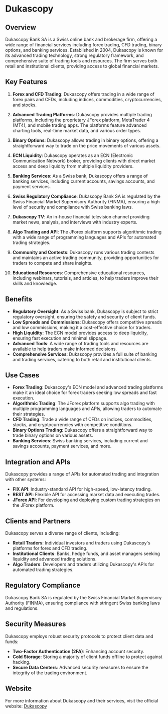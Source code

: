 # Dukascopy

## Overview
Dukascopy Bank SA is a Swiss online bank and brokerage firm, offering a wide range of financial services including forex trading, CFD trading, binary options, and banking services. Established in 2004, Dukascopy is known for its advanced trading technology, strong regulatory framework, and comprehensive suite of trading tools and resources. The firm serves both retail and institutional clients, providing access to global financial markets.

## Key Features
1. **Forex and CFD Trading**: Dukascopy offers trading in a wide range of forex pairs and CFDs, including indices, commodities, cryptocurrencies, and stocks.

2. **Advanced Trading Platforms**: Dukascopy provides multiple trading platforms, including the proprietary JForex platform, MetaTrader 4 (MT4), and mobile trading apps. The platforms feature advanced charting tools, real-time market data, and various order types.

3. **Binary Options**: Dukascopy allows trading in binary options, offering a straightforward way to trade on the price movements of various assets.

4. **ECN Liquidity**: Dukascopy operates as an ECN (Electronic Communication Network) broker, providing clients with direct market access and deep liquidity from multiple liquidity providers.

5. **Banking Services**: As a Swiss bank, Dukascopy offers a range of banking services, including current accounts, savings accounts, and payment services.

6. **Swiss Regulatory Compliance**: Dukascopy Bank SA is regulated by the Swiss Financial Market Supervisory Authority (FINMA), ensuring a high level of security and compliance with Swiss banking laws.

7. **Dukascopy TV**: An in-house financial television channel providing market news, analysis, and interviews with industry experts.

8. **Algo Trading and API**: The JForex platform supports algorithmic trading with a wide range of programming languages and APIs for automated trading strategies.

9. **Community and Contests**: Dukascopy runs various trading contests and maintains an active trading community, providing opportunities for traders to compete and share insights.

10. **Educational Resources**: Comprehensive educational resources, including webinars, tutorials, and articles, to help traders improve their skills and knowledge.

## Benefits
- **Regulatory Oversight**: As a Swiss bank, Dukascopy is subject to strict regulatory oversight, ensuring the safety and security of client funds.
- **Low Spreads and Commissions**: Dukascopy offers competitive spreads and low commissions, making it a cost-effective choice for traders.
- **High Liquidity**: The ECN model provides access to deep liquidity, ensuring fast execution and minimal slippage.
- **Advanced Tools**: A wide range of trading tools and resources are available to help traders make informed decisions.
- **Comprehensive Services**: Dukascopy provides a full suite of banking and trading services, catering to both retail and institutional clients.

## Use Cases
- **Forex Trading**: Dukascopy's ECN model and advanced trading platforms make it an ideal choice for forex traders seeking low spreads and fast execution.
- **Algorithmic Trading**: The JForex platform supports algo trading with multiple programming languages and APIs, allowing traders to automate their strategies.
- **CFD Trading**: Trade a wide range of CFDs on indices, commodities, stocks, and cryptocurrencies with competitive conditions.
- **Binary Options Trading**: Dukascopy offers a straightforward way to trade binary options on various assets.
- **Banking Services**: Swiss banking services, including current and savings accounts, payment services, and more.

## Integration and APIs
Dukascopy provides a range of APIs for automated trading and integration with other systems:
- **FIX API**: Industry-standard API for high-speed, low-latency trading.
- **REST API**: Flexible API for accessing market data and executing trades.
- **JForex API**: For developing and deploying custom trading strategies on the JForex platform.

## Clients and Partners
Dukascopy serves a diverse range of clients, including:
- **Retail Traders**: Individual investors and traders using Dukascopy's platforms for forex and CFD trading.
- **Institutional Clients**: Banks, hedge funds, and asset managers seeking liquidity and advanced trading solutions.
- **Algo Traders**: Developers and traders utilizing Dukascopy's APIs for automated trading strategies.

## Regulatory Compliance
Dukascopy Bank SA is regulated by the Swiss Financial Market Supervisory Authority (FINMA), ensuring compliance with stringent Swiss banking laws and regulations.

## Security Measures
Dukascopy employs robust security protocols to protect client data and funds:
- **Two-Factor Authentication (2FA)**: Enhancing account security.
- **Cold Storage**: Storing a majority of client funds offline to protect against hacking.
- **Secure Data Centers**: Advanced security measures to ensure the integrity of the trading environment.

## Website
For more information about Dukascopy and their services, visit the official website: [Dukascopy](https://www.dukascopy.com/)